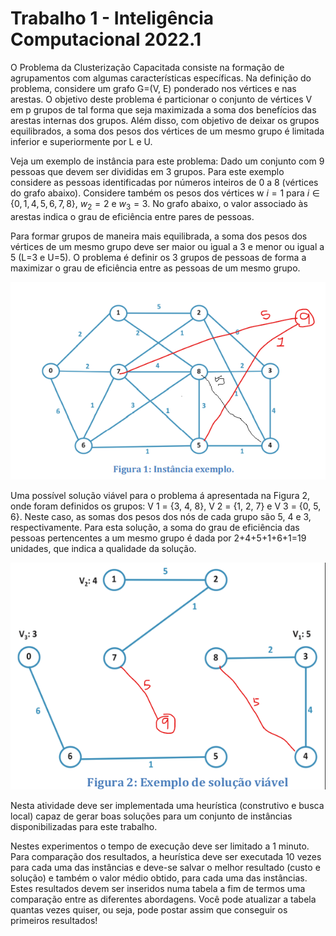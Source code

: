 # Trabalho 1 - Inteligência Computacional 2022.1

O Problema da Clusterização Capacitada consiste na formação de agrupamentos com algumas
características específicas. Na definição do problema, considere um grafo G=(V, E) ponderado nos
vértices e nas arestas. O objetivo deste problema é particionar o conjunto de vértices V em p grupos
de tal forma que seja maximizada a soma dos benefícios das arestas internas dos grupos. Além disso,
com objetivo de deixar os grupos equilibrados, a soma dos pesos dos vértices de um mesmo grupo
é limitada inferior e superiormente por L e U.

Veja um exemplo de instância para este problema: Dado um conjunto com 9 pessoas que devem
ser divididas em 3 grupos. Para este exemplo considere as pessoas identificadas por números
inteiros de 0 a 8 (vértices do grafo abaixo). Considere também os pesos dos vértices w  $i =1$ para
$i \in \{0, 1, 4, 5, 6, 7, 8\}$, $w_2 =2$ e $w_3 =3$. No grafo abaixo, o valor associado às arestas indica o grau de
eficiência entre pares de pessoas.

Para formar grupos de maneira mais equilibrada, a soma dos pesos dos vértices de um mesmo
grupo deve ser maior ou igual a 3 e menor ou igual a 5 (L=3 e U=5). O problema é definir os 3 grupos de pessoas de forma a maximizar o grau de eficiência entre as pessoas de um mesmo grupo.

![](image.png)


Uma possível solução viável para o problema á apresentada na Figura 2, onde foram definidos os
grupos: V 1 = {3, 4, 8}, V 2 = {1, 2, 7} e V 3 = {0, 5, 6}. Neste caso, as somas dos pesos dos nós de cada
grupo são 5, 4 e 3, respectivamente. Para esta solução, a soma do grau de eficiência das pessoas pertencentes a um mesmo grupo é dada por 2+4+5+1+6+1=19 unidades, que indica a qualidade da solução.

![](image2.png)

Nesta atividade deve ser implementada uma heurística (construtivo e busca local) capaz de gerar
boas soluções para um conjunto de instâncias disponibilizadas para este trabalho.

Nestes experimentos o tempo de execução deve ser limitado a 1 minuto. Para comparação
dos resultados, a heurística deve ser executada 10 vezes para cada uma das instâncias e deve-se
salvar o melhor resultado (custo e solução) e também o valor médio obtido, para cada uma das
instâncias. Estes resultados devem ser inseridos numa tabela a fim de termos uma comparação
entre as diferentes abordagens. Você pode atualizar a tabela quantas vezes quiser, ou seja, pode
postar assim que conseguir os primeiros resultados!